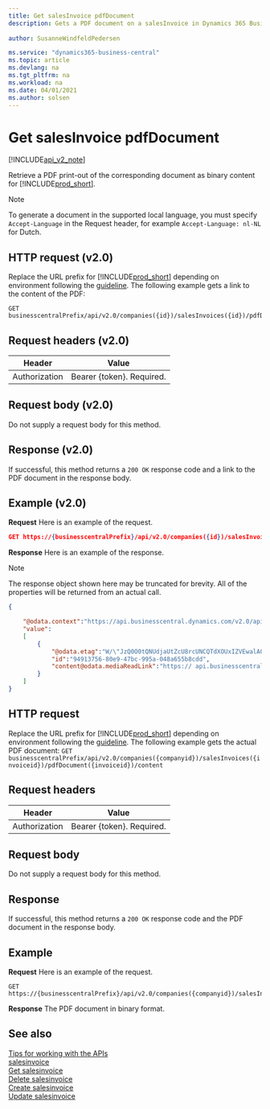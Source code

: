 ```yaml
---
title: Get salesInvoice pdfDocument  
description: Gets a PDF document on a salesInvoice in Dynamics 365 Business Central.
 
author: SusanneWindfeldPedersen

ms.service: "dynamics365-business-central"
ms.topic: article
ms.devlang: na
ms.tgt_pltfrm: na
ms.workload: na
ms.date: 04/01/2021
ms.author: solsen
---
```


# Get salesInvoice pdfDocument

[!INCLUDE[api_v2_note](../../../includes/api_v2_note.md)]

Retrieve a PDF print-out of the corresponding document as binary content for [!INCLUDE[prod_short](../../../includes/prod_short.md)].

> [!NOTE]  
> To generate a document in the supported local language, you must specify `Accept-Language` in the Request header, for example `Accept-Language: nl-NL` for Dutch.

## HTTP request (v2.0)
Replace the URL prefix for [!INCLUDE[prod_short](../../../includes/prod_short.md)] depending on environment following the [guideline](../../v2.0/endpoints-apis-for-dynamics.md).
The following example gets a link to the content of the PDF:

```
GET businesscentralPrefix/api/v2.0/companies({id})/salesInvoices({id})/pdfDocument
```

## Request headers (v2.0)

|Header|Value|
|------|-----|
|Authorization  |Bearer {token}. Required. |

## Request body (v2.0)
Do not supply a request body for this method.

## Response (v2.0)
If successful, this method returns a ```200 OK``` response code and a link to the PDF document in the response body.

## Example (v2.0)

**Request**
Here is an example of the request.

```json
GET https://{businesscentralPrefix}/api/v2.0/companies({id})/salesInvoices({id})/pdfDocument
```

**Response**
Here is an example of the response.

> [!NOTE]  
> The response object shown here may be truncated for brevity. All of the properties will be returned from an actual call.

```json
{

    "@odata.context":"https://api.businesscentral.dynamics.com/v2.0/api/v2.0/$metadata#companies('CRONUS%20International%20Ltd.')/salesInvoices(94913756-80e9-47bc-995a-048a655b8cdd)/pdfDocument",
    "value":
    [
        {
            "@odata.etag":"W/\"JzQ0O0tQNUdjaUtZcU8rcUNCQTdXOUxIZVEwalA0clhjSmlXU1pqWjQ4RFczd2s9MTswMDsn\"",
            "id":"94913756-80e9-47bc-995a-048a655b8cdd",
            "content@odata.mediaReadLink":"https:// api.businesscentral.dynamics.com/v2.0/pi/v2.0/companies(name='CRONUS%20International%20Ltd.')/salesInvoices(94913756-80e9-47bc-995a-048a655b8cdd)/pdfDocument(94913756-80e9-47bc-995a-048a655b8cdd)/content"
        }
    ]
}
```

## HTTP request
Replace the URL prefix for [!INCLUDE[prod_short](../../../includes/prod_short.md)] depending on environment following the [guideline](../../v2.0/endpoints-apis-for-dynamics.md).
The following example gets the actual PDF document:
`GET businesscentralPrefix/api/v2.0/companies({companyid})/salesInvoices({invoiceid})/pdfDocument({invoiceid})/content`

## Request headers

|Header|Value|
|------|-----|
|Authorization  |Bearer {token}. Required. |

## Request body
Do not supply a request body for this method.

## Response
If successful, this method returns a `200 OK` response code and the PDF document in the response body.

## Example

**Request**
Here is an example of the request.

```
GET https://{businesscentralPrefix}/api/v2.0/companies({companyid})/salesInvoices({invoiceid})/pdfDocument({invoiceid})/content
```

**Response** 
The PDF document in binary format.

## See also
[Tips for working with the APIs](../../../developer/devenv-connect-apps-tips.md)    
[salesinvoice](../resources/dynamics_salesinvoice.md)    
[Get salesinvoice](dynamics_salesinvoice_Get.md)    
[Delete salesinvoice](dynamics_salesinvoice_Delete.md)    
[Create salesinvoice](dynamics_salesinvoice_Create.md)    
[Update salesinvoice](dynamics_salesinvoice_Update.md)    

